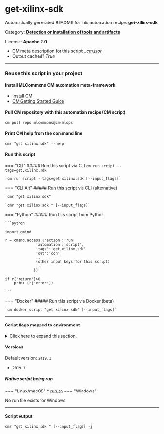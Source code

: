 # get-xilinx-sdk
Automatically generated README for this automation recipe: **get-xilinx-sdk**

Category: **[Detection or installation of tools and artifacts](..)**

License: **Apache 2.0**


* CM meta description for this script: *[_cm.json](https://github.com/mlcommons/cm4mlops/tree/main/script/get-xilinx-sdk/_cm.json)*
* Output cached? *True*

---
### Reuse this script in your project

#### Install MLCommons CM automation meta-framework

* [Install CM](https://docs.mlcommons.org/ck/install)
* [CM Getting Started Guide](https://docs.mlcommons.org/ck/getting-started/)

#### Pull CM repository with this automation recipe (CM script)

```cm pull repo mlcommons@cm4mlops```

#### Print CM help from the command line

````cmr "get xilinx sdk" --help````

#### Run this script

=== "CLI"
    ##### Run this script via CLI
    `cm run script --tags=get,xilinx,sdk`

    `cm run script --tags=get,xilinx,sdk [--input_flags]`

=== "CLI Alt"
    ##### Run this script via CLI (alternative)

    `cmr "get xilinx sdk"`

    `cmr "get xilinx sdk " [--input_flags]`


=== "Python"
    ##### Run this script from Python


    ```python

    import cmind

    r = cmind.access({'action':'run'
                  'automation':'script',
                  'tags':'get,xilinx,sdk'
                  'out':'con',
                  ...
                  (other input keys for this script)
                  ...
                 })

    if r['return']>0:
        print (r['error'])

    ```


=== "Docker"
    ##### Run this script via Docker (beta)

    `cm docker script "get xilinx sdk" [--input_flags]`

___


#### Script flags mapped to environment
<details>
<summary>Click here to expand this section.</summary>

* `--input=value`  &rarr;  `CM_XILINX_SDK_FILE_PATH=value`

**Above CLI flags can be used in the Python CM API as follows:**

```python
r=cm.access({... , "input":...}
```

</details>

#### Versions
Default version: `2019.1`

* `2019.1`

##### Native script being run
=== "Linux/macOS"
     * [run.sh](https://github.com/mlcommons/cm4mlops/tree/main/script/get-xilinx-sdk/run.sh)
=== "Windows"

No run file exists for Windows
___
#### Script output
`cmr "get xilinx sdk " [--input_flags] -j`